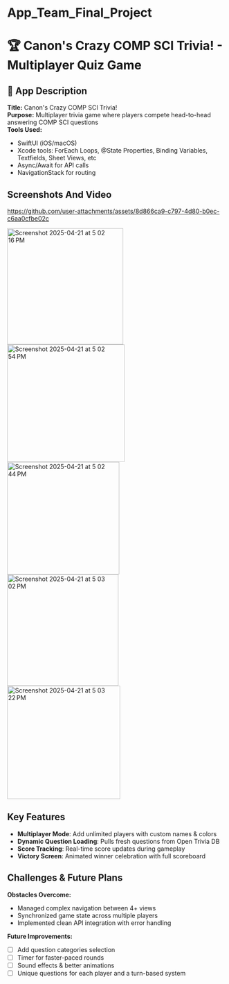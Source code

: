 # App_Team_Final_Project
# 🏆 Canon's Crazy COMP SCI Trivia! - Multiplayer Quiz Game

## 📱 App Description
**Title:** Canon's Crazy COMP SCI Trivia!  
**Purpose:** Multiplayer trivia game where players compete head-to-head answering COMP SCI questions  
**Tools Used:**  
- SwiftUI (iOS/macOS)
- Xcode tools: ForEach Loops, @State Properties, Binding Variables, Textfields, Sheet Views, etc
- Async/Await for API calls  
- NavigationStack for routing  

## Screenshots And Video

https://github.com/user-attachments/assets/8d866ca9-c797-4d80-b0ec-c6aa0cfbe02c

<img width="268" alt="Screenshot 2025-04-21 at 5 02 16 PM" src="https://github.com/user-attachments/assets/f703023b-058c-433f-b1e1-e2b5c85bb638" />

<img width="271" alt="Screenshot 2025-04-21 at 5 02 54 PM" src="https://github.com/user-attachments/assets/2bb95b2d-650f-4a52-b4e1-28ddb241f8a1" />

<img width="259" alt="Screenshot 2025-04-21 at 5 02 44 PM" src="https://github.com/user-attachments/assets/ed6508fa-c804-423a-9eb5-3b0040849615" />

<img width="257" alt="Screenshot 2025-04-21 at 5 03 02 PM" src="https://github.com/user-attachments/assets/f53ba817-d9e7-4721-a96d-6af6fad62ea2" />

<img width="261" alt="Screenshot 2025-04-21 at 5 03 22 PM" src="https://github.com/user-attachments/assets/73b55cc0-3750-44a4-892c-64e0f29af948" />

## Key Features
- **Multiplayer Mode**: Add unlimited players with custom names & colors  
- **Dynamic Question Loading**: Pulls fresh questions from Open Trivia DB  
- **Score Tracking**: Real-time score updates during gameplay  
- **Victory Screen**: Animated winner celebration with full scoreboard  

## Challenges & Future Plans
**Obstacles Overcome:**  
- Managed complex navigation between 4+ views  
- Synchronized game state across multiple players  
- Implemented clean API integration with error handling  

**Future Improvements:**  
- [ ] Add question categories selection  
- [ ] Timer for faster-paced rounds  
- [ ] Sound effects & better animations  
- [ ] Unique questions for each player and a turn-based system  
